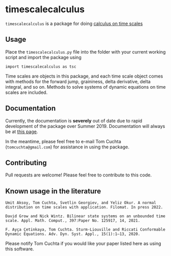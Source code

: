 # timescalecalculus
`timescalecalculus` is a package for doing [calculus on time scales](https://en.wikipedia.org/wiki/Time-scale_calculus)

## Usage
Place the `timescalecalculus.py` file into the folder with your current working script and import the package using

    import timescalecalculus as tsc 

Time scales are objects in this package, and each time scale object comes with methods for the forward jump, graininess, delta derivative, delta integral, and so on. Methods to solve systems of dynamic equations on time scales are included.

## Documentation
Currently, the documentation is **severely** out of date due to rapid development of the package over Summer 2019. Documentation will always be at [this page](http://timescalewiki.org/index.php/Timescalecalculus_python_library_documentation).

In the meantime, please feel free to e-mail Tom Cuchta (```tomcuchta@gmail.com```) for assistance in using the package.

## Contributing
Pull requests are welcome! Please feel free to contribute to this code.

## Known usage in the literature
``Umit Aksoy, Tom Cuchta, Svetlin Georgiev, and Yeliz Okur. A normal distribution on time scales with application. Filomat. In press 2022.``

``David Grow and Nick Wintz. Bilinear state systems on an unbounded time scale. Appl. Math. Comput., 397:Paper No. 125917, 14, 2021.``

``F. Ayça Çetinkaya, Tom Cuchta. Sturm-Liouville and Riccati Conformable Dynamic Equations. Adv. Dyn. Syst. Appl., 15(1):1–13, 2020.``

Please notify Tom Cuchta if you would like your paper listed here as using this software.
